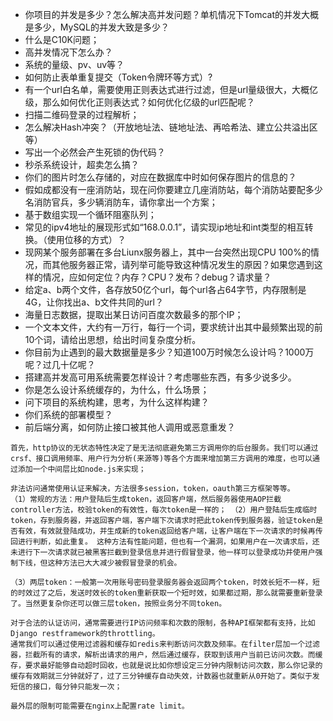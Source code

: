 - 你项目的并发是多少？怎么解决高并发问题？单机情况下Tomcat的并发大概是多少，MySQL的并发大致是多少？
- 什么是C10K问题；
- 高并发情况下怎么办？
- 系统的量级、pv、uv等？
- 如何防止表单重复提交（Token令牌环等方式）?
- 有一个url白名单，需要使用正则表达式进行过滤，但是url量级很大，大概亿级，那么如何优化正则表达式？如何优化亿级的url匹配呢？
- 扫描二维码登录的过程解析；
- 怎么解决Hash冲突？（开放地址法、链地址法、再哈希法、建立公共溢出区等）
- 写出一个必然会产生死锁的伪代码？
- 秒杀系统设计，超卖怎么搞？
- 你们的图片时怎么存储的，对应在数据库中时如何保存图片的信息的？
- 假如成都没有一座消防站，现在问你要建立几座消防站，每个消防站要配多少名消防官兵，多少辆消防车，请你拿出一个方案；
- 基于数组实现一个循环阻塞队列；
- 常见的ipv4地址的展现形式如“168.0.0.1”，请实现ip地址和int类型的相互转换。（使用位移的方式）？
- 现网某个服务部署在多台Liunx服务器上，其中一台突然出现CPU 100%的情况，而其他服务器正常，请列举可能导致这种情况发生的原因？如果您遇到这样的情况，应如何定位？内存？CPU？发布？debug？请求量？
- 给定a、b两个文件，各存放50亿个url，每个url各占64字节，内存限制是4G，让你找出a、b文件共同的url？
- 海量日志数据，提取出某日访问百度次数最多的那个IP；
- 一个文本文件，大约有一万行，每行一个词，要求统计出其中最频繁出现的前10个词，请给出思想，给出时间复杂度分析。
- 你目前为止遇到的最大数据量是多少？知道100万时候怎么设计吗？1000万呢？过几十亿呢？
- 搭建高并发高可用系统需要怎样设计？考虑哪些东西，有多少说多少。
- 你是怎么设计系统缓存的，为什么，什么场景；
- 问下项目的系统构建，思考，为什么这样构建？
- 你们系统的部署模型？
- 前后端分离，如何防止接口被其他人调用或恶意重发？

```
首先，http协议的无状态特性决定了是无法彻底避免第三方调用你的后台服务。我们可以通过crsf、接口调用频率、用户行为分析(来源等)等各个方面来增加第三方调用的难度，也可以通过添加一个中间层比如node.js来实现；

非法访问通常使用认证来解决，方法很多session，token，oauth第三方框架等等。
（1）常规的方法：用户登陆后生成token，返回客户端，然后服务器使用AOP拦截controller方法，校验token的有效性，每次token是一样的； （2）用户登陆后生成临时token，存到服务器，并返回客户端，客户端下次请求时把此token传到服务器，验证token是否有效，有效就登陆成功，并生成新的token返回给客户端，让客户端在下一次请求的时候再传回进行判断，如此重复。 这种方法有性能问题，但也有一个漏洞，如果用户在一次请求后，还未进行下一次请求就已被黑客拦截到登录信息并进行假冒登录，他一样可以登录成功并使用户强制下线，但这种方法已大大减少被假冒登录的机会。

（3）两层token：一般第一次用账号密码登录服务器会返回两个token，时效长短不一样，短的时效过了之后，发送时效长的token重新获取一个短时效，如果都过期，那么就需要重新登录了。当然更复杂你还可以做三层token，按照业务分不同token。

对于合法的认证访问，通常需要进行IP访问频率和次数的限制，各种API框架都有支持，比如Django restframework的throttling。
通常我们可以通过使用过滤器和缓存如redis来判断访问次数及频率。在filter层加一个过滤器，拦截所有的请求，解析出请求的用户，然后通过缓存，获取到该用户当前已访问次数。而缓存，要求最好能够自动超时回收，也就是说比如你想设定三分钟内限制访问次数，那么你记录的缓存有效期就三分钟就好了，过了三分钟缓存自动失效，计数器也就重新从0开始了。类似于发短信的接口，每分钟只能发一次；

最外层的限制可能需要在nginx上配置rate limit。
```
